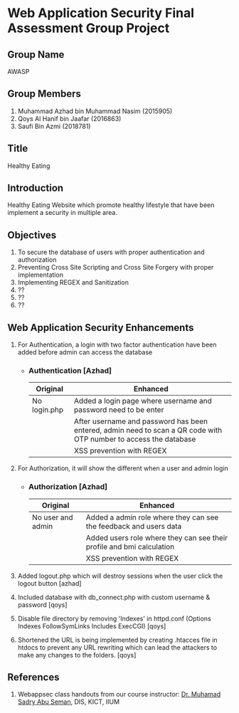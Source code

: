 # Web Application Security Final Assessment Group Project

## Group Name
AWASP

## Group Members
1. Muhammad Azhad bin Muhammad Nasim (2015905)
2. Qoys Al Hanif bin Jaafar (2016863)
3. Saufi Bin Azmi (2018781)

## Title
Healthy Eating

## Introduction
Healthy Eating Website which promote healthy lifestyle that have been implement a security in multiple area. 


## Objectives
1. To secure the database of users with proper authentication and authorization
2. Preventing Cross Site Scripting and Cross Site Forgery with proper implementation
3. Implementing REGEX and Sanitization 
4. ??
5. ??
6. ??
      
## Web Application Security Enhancements

1. For Authentication, a login with two factor authentication have been added before admin can access the database
    - ### Authentication [Azhad]
      | Original  | Enhanced |
      | ------------- | ------------- |
      | No login.php   | Added a login page where username and password need to be enter |
      |   | After username and password has been entered, admin need to scan a QR code with OTP number to access the database  |
      |   | XSS prevention with REGEX   |
      
2. For Authorization, it will show the different when a user and admin login
    - ### Authorization [Azhad]
      | Original  | Enhanced |
      | ------------- | ------------- |
      | No user and admin   | Added a admin role where they can see the feedback and users data  |
      |   | Added users role where they can see their profile and bmi calculation  |
      |   | XSS prevention with REGEX   |
   


3. Added logout.php which will destroy sessions when the user click the logout button [azhad]

4. Included database with db_connect.php with custom username & password [qoys]

5. Disable file directory by removing 'Indexes' in httpd.conf (Options Indexes FollowSymLinks Includes ExecCGI) [qoys]

6. Shortened the URL is being implemented by creating .htacces file in htdocs to prevent any URL rewriting which can lead the attackers to make any changes to the folders. [qoys]

## References
1. Webappsec class handouts from our course instructor: [Dr. Muhamad Sadry Abu Seman](https://github.com/muhdsadry), DIS, KICT, IIUM
